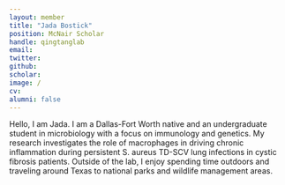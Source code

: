 ```yaml
---
layout: member
title: "Jada Bostick"
position: McNair Scholar
handle: qingtanglab
email: 
twitter: 
github: 
scholar: 
image: /
cv: 
alumni: false
---
```


Hello, I am Jada. I am a Dallas-Fort Worth native and an undergraduate student in microbiology with a focus on immunology and genetics. My research investigates the role of macrophages in driving chronic inflammation during persistent S. aureus TD-SCV lung infections in cystic fibrosis patients. Outside of the lab, I enjoy spending time outdoors and traveling around Texas to national parks and wildlife management areas.
